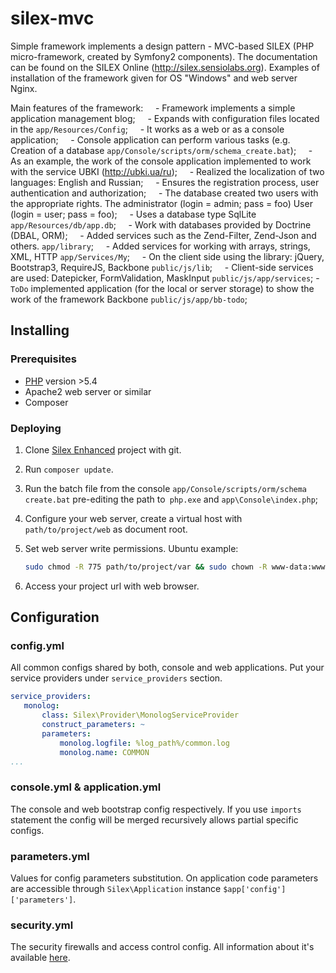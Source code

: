 # silex-mvc

Simple framework implements a design pattern - MVC-based SILEX (PHP micro-framework,
created by Symfony2 components). The documentation can be found on the SILEX
Online (http://silex.sensiolabs.org). Examples of installation of the framework given for OS "Windows"
and web server Nginx.

Main features of the framework:
    - Framework implements a simple application management blog;
    - Expands with configuration files located in the `app/Resources/Сonfig`;
    - It works as a web or as a console application;
    - Console application can perform various tasks (e.g. Creation of a database `app/Console/scripts/orm/schema_create.bat`);
    - As an example, the work of the console application implemented to work with the service UBKI (http://ubki.ua/ru);
    - Realized the localization of two languages: English and Russian;
    - Ensures the registration process, user authentication and authorization;
    - The database created two users with the appropriate rights. The administrator (login = admin; pass = foo) User (login = user; pass = foo);
    - Uses a database type SqlLite `app/Resources/db/app.db`;
    - Work with databases provided by Doctrine (DBAL, ORM);
    - Added services such as the Zend-Filter, Zend-Json and others. `app/library`;
    - Added services for working with arrays, strings, XML, HTTP `app/Services/My`;
    - On the client side using the library: jQuery, Bootstrap3, RequireJS, Backbone `public/js/lib`;
    - Client-side services are used: Datepicker, FormValidation, MaskInput `public/js/app/services`;
    - `ToDo` implemented application (for the local or server storage) to show the work of the framework Backbone `public/js/app/bb-todo`;

## Installing

### Prerequisites

- [PHP](http://php.net) version >5.4
- Apache2 web server or similar
- Composer

### Deploying

1. Clone [Silex Enhanced](https://github.com/bsa-git/silex-mvc) project with git.
2. Run `composer update`.
3. Run the batch file from the console `app/Console/scripts/orm/schema create.bat` 
   pre-editing the path to` php.exe` and `app\Console\index.php`;
4. Configure your web server, create a virtual host with `path/to/project/web` as
document root.
5. Set web server write permissions.
    Ubuntu example:
    ```bash
    sudo chmod -R 775 path/to/project/var && sudo chown -R www-data:www-data path/to/project/var
    ```

6. Access your project url with web browser.

## Configuration

### config.yml
All common configs shared by both, console and web applications. Put your service
providers under `service_providers` section.

 ```yaml
 service_providers:
    monolog:
        class: Silex\Provider\MonologServiceProvider
        construct_parameters: ~
        parameters:
            monolog.logfile: %log_path%/common.log
            monolog.name: COMMON
 ...
 ```

### console.yml \& application.yml
The console and web bootstrap config respectively. If you use `imports` statement
the config will be merged recursively allows partial specific configs.

### parameters.yml
Values for config parameters substitution. On application code parameters are 
accessible through `Silex\Application` instance `$app['config']['parameters']`.

### security.yml
The security firewalls and access control config. All information about it's available
[here](http://silex.sensiolabs.org/doc/providers/security.html).
